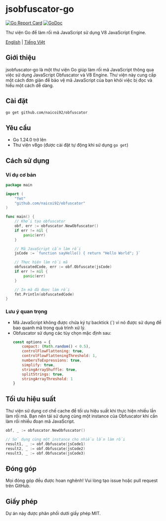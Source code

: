 # jsobfuscator-go

[![Go Report Card](https://goreportcard.com/badge/github.com/naicoi92/obfuscator)](https://goreportcard.com/report/github.com/naicoi92/obfuscator)
[![GoDoc](https://godoc.org/github.com/naicoi92/obfuscator?status.svg)](https://godoc.org/github.com/naicoi92/obfuscator)

Thư viện Go để làm rối mã JavaScript sử dụng V8 JavaScript Engine.

[English](README.md) | [Tiếng Việt](README_vi.md)

## Giới thiệu

jsobfuscator-go là một thư viện Go giúp làm rối mã JavaScript thông qua việc sử dụng JavaScript Obfuscator và V8 Engine. Thư viện này cung cấp một cách đơn giản để bảo vệ mã JavaScript của bạn khỏi việc bị đọc và hiểu một cách dễ dàng.

## Cài đặt

```bash
go get github.com/naicoi92/obfuscator
```

## Yêu cầu

- Go 1.24.0 trở lên
- Thư viện v8go (được cài đặt tự động khi sử dụng `go get`)

## Cách sử dụng

### Ví dụ cơ bản

```go
package main

import (
	"fmt"
	"github.com/naicoi92/obfuscator"
)

func main() {
	// Khởi tạo obfuscator
	obf, err := obfuscator.NewObfuscator()
	if err != nil {
		panic(err)
	}

	// Mã JavaScript cần làm rối
	jsCode := `function sayHello() { return "Hello World"; }`

	// Thực hiện làm rối mã
	obfuscatedCode, err := obf.Obfuscate(jsCode)
	if err != nil {
		panic(err)
	}

	// In mã đã được làm rối
	fmt.Println(obfuscatedCode)
}
```

### Lưu ý quan trọng

- Mã JavaScript không được chứa ký tự backtick (`) vì nó được sử dụng để bao quanh mã trong quá trình xử lý.
- Obfuscator sử dụng các tùy chọn mặc định sau:
  ```javascript
  const options = {
      compact: (Math.random() < 0.5),
      controlFlowFlattening: true,
      controlFlowFlatteningThreshold: 1,
      numbersToExpressions: true,
      simplify: true,
      stringArrayShuffle: true,
      splitStrings: true,
      stringArrayThreshold: 1
  }
  ```

## Tối ưu hiệu suất

Thư viện sử dụng cơ chế cache để tối ưu hiệu suất khi thực hiện nhiều lần làm rối mã. Bạn nên tái sử dụng cùng một instance của Obfuscator khi cần làm rối nhiều đoạn mã JavaScript.

```go
obf, _ := obfuscator.NewObfuscator()

// Sử dụng cùng một instance cho nhiều lần làm rối
result1, _ := obf.Obfuscate(jsCode1)
result2, _ := obf.Obfuscate(jsCode2)
result3, _ := obf.Obfuscate(jsCode3)
```

## Đóng góp

Mọi đóng góp đều được hoan nghênh! Vui lòng tạo issue hoặc pull request trên GitHub.

## Giấy phép

Dự án này được phân phối dưới giấy phép MIT.